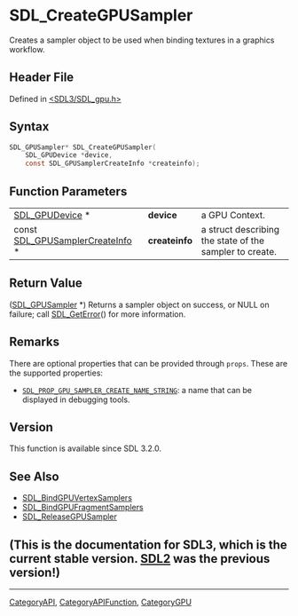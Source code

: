 # SDL_CreateGPUSampler

Creates a sampler object to be used when binding textures in a graphics workflow.

## Header File

Defined in [<SDL3/SDL_gpu.h>](https://github.com/libsdl-org/SDL/blob/main/include/SDL3/SDL_gpu.h)

## Syntax

```c
SDL_GPUSampler* SDL_CreateGPUSampler(
    SDL_GPUDevice *device,
    const SDL_GPUSamplerCreateInfo *createinfo);
```

## Function Parameters

|                                                              |                |                                                         |
| ------------------------------------------------------------ | -------------- | ------------------------------------------------------- |
| [SDL_GPUDevice](SDL_GPUDevice) *                             | **device**     | a GPU Context.                                          |
| const [SDL_GPUSamplerCreateInfo](SDL_GPUSamplerCreateInfo) * | **createinfo** | a struct describing the state of the sampler to create. |

## Return Value

([SDL_GPUSampler](SDL_GPUSampler) *) Returns a sampler object on success,
or NULL on failure; call [SDL_GetError](SDL_GetError)() for more
information.

## Remarks

There are optional properties that can be provided through `props`. These
are the supported properties:

- [`SDL_PROP_GPU_SAMPLER_CREATE_NAME_STRING`](SDL_PROP_GPU_SAMPLER_CREATE_NAME_STRING):
  a name that can be displayed in debugging tools.

## Version

This function is available since SDL 3.2.0.

## See Also

- [SDL_BindGPUVertexSamplers](SDL_BindGPUVertexSamplers)
- [SDL_BindGPUFragmentSamplers](SDL_BindGPUFragmentSamplers)
- [SDL_ReleaseGPUSampler](SDL_ReleaseGPUSampler)


## (This is the documentation for SDL3, which is the current stable version. [SDL2](https://wiki.libsdl.org/SDL2/) was the previous version!)



----
[CategoryAPI](CategoryAPI), [CategoryAPIFunction](CategoryAPIFunction), [CategoryGPU](CategoryGPU)


